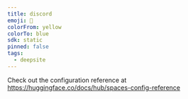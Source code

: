 ```yaml
---
title: discord
emoji: 🐳
colorFrom: yellow
colorTo: blue
sdk: static
pinned: false
tags:
  - deepsite
---
```


Check out the configuration reference at https://huggingface.co/docs/hub/spaces-config-reference